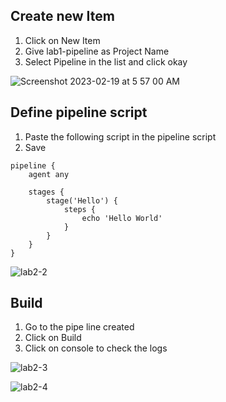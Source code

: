 ## Create new Item

1. Click on New Item 
2. Give lab1-pipeline as Project Name
3. Select Pipeline in the list and click okay

![Screenshot 2023-02-19 at 5 57 00 AM](https://user-images.githubusercontent.com/33331778/219946800-85bbb48c-4199-490f-a660-b45501d2107b.png)

## Define pipeline script

1. Paste the following script in the pipeline script
2. Save

```
pipeline {
    agent any

    stages {
        stage('Hello') {
            steps {
                echo 'Hello World'
            }
        }
    }
}
```

![lab2-2](https://user-images.githubusercontent.com/33331778/219947018-9390ed81-8730-40ca-b06a-e5483cb21185.png)

## Build

1. Go to the pipe line created
2. Click on Build
3. Click on console to check the logs

![lab2-3](https://user-images.githubusercontent.com/33331778/219947208-406b99a1-ba64-4eeb-9755-a495dafe6a1b.png)

![lab2-4](https://user-images.githubusercontent.com/33331778/219947266-b94dbe04-a5b3-493b-bb7d-8e911b78b1d2.png)

